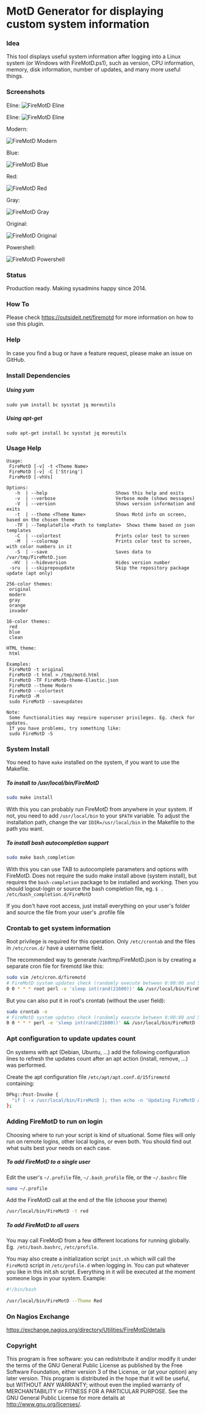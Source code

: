 # MotD Generator for displaying custom system information

### Idea

This tool displays useful system information after logging into a Linux system (or Windows with FireMotD.ps1), such as version, CPU information, 
memory, disk information, number of updates, and many more useful things. 

### Screenshots

Eline:
![FireMotD Eline](/../screenshots/FireMotD-Theme-Elastic-v9.01.png?raw=true "FireMotD Elastic")

Eline:
![FireMotD Eline](/../screenshots/FireMotD-Theme-Eline-v9.01.png?raw=true "FireMotD Eline")

Modern:

![FireMotD Modern](/../screenshots/FireMotD-Theme-Modern-v8.04.png?raw=true "FireMotD Modern")

Blue:

![FireMotD Blue](/../screenshots/FireMotD-Theme-Blue-v8.04.png?raw=true "FireMotD Blue")

Red:

![FireMotD Red](/../screenshots/FireMotD-Theme-Red-v8.04.png?raw=true "FireMotD Red")

Gray:

![FireMotD Gray](/../screenshots/FireMotD-Theme-Gray-v8.04.png?raw=true "FireMotD Gray")

Original:

![FireMotD Original](/../screenshots/FireMotD-Theme-Original-v8.04.png?raw=true "FireMotD Original")

Powershell:

![FireMotD Powershell](/../screenshots/FireMotD-Powershell.png?raw=true "FireMotD Powershell")

### Status

Production ready. Making sysadmins happy since 2014.

### How To

Please check https://outsideit.net/firemotd for more information on how to use this plugin.

### Help

In case you find a bug or have a feature request, please make an issue on GitHub.

### Install Dependencies

##### Using yum
```
sudo yum install bc sysstat jq moreutils
```

##### Using apt-get
```
sudo apt-get install bc sysstat jq moreutils
```

### Usage Help

```
Usage:
 FireMotD [-v] -t <Theme Name>
 FireMotD [-v] -C ['String']
 FireMotD [-vhVs]

Options:
   -h  | --help               			Shows this help and exits
   -v  | --verbose            			Verbose mode (shows messages)
   -V  | --version            			Shows version information and exits
   -t  | --theme <Theme Name> 			Shows Motd info on screen, based on the chosen theme
   -TF | --TemplateFile <Path to template> 	Shows theme based on json templates
   -C  | --colortest          			Prints color test to screen
   -M  | --colormap           			Prints color test to screen, with color numbers in it
   -S  | --save               			Saves data to /var/tmp/FireMotD.json
  -HV  | --hideversion        			Hides version number
 -sru  | --skiprepoupdate     			Skip the repository package update (apt only)

256-color themes:
 original
 modern
 gray
 orange
 invader

16-color themes:
 red
 blue
 clean

HTML theme:
 html

Examples:
 FireMotD -t original
 FireMotD -t html > /tmp/motd.html
 FireMotD -TF FireMotD-theme-Elastic.json
 FireMotD --theme Modern
 FireMotD --colortest
 FireMotD -M
 sudo FireMotD --saveupdates

Note:
 Some functionalities may require superuser privileges. Eg. check for updates.
 If you have problems, try something like:
 sudo FireMotD -S
```

### System Install

You need to have `make` installed on the system, if you want to use the Makefile.

##### To install to /usr/local/bin/FireMotD
```bash
sudo make install
```
With this you can probably run FireMotD from anywhere in your system. If not, you need to add `/usr/local/bin` to your `$PATH` variable. To adjust the installation path, change the var `IDIR=/usr/local/bin` in the Makefile to the path you want.

##### To install bash autocompletion support
```bash
sudo make bash_completion
```
With this you can use TAB to autocomplete parameters and options with FireMotD.
Does not require the sudo make install above (system install), but requires the `bash-completion` package to be installed and working. Then you should logout-login or source the bash completion file, eg. `$ . /etc/bash_completion.d/FireMotD`  

If you don't have root access, just install everything on your user's folder and source the file from your user's .profile file

### Crontab to get system information

Root privilege is required for this operation. Only `/etc/crontab` and the files in `/etc/cron.d/` have a username field.
 
The recommended way to generate /var/tmp/FireMotD.json is by creating a separate cron file for firemotd like this:

```bash
sudo vim /etc/cron.d/firemotd
# FireMotD system updates check (randomly execute between 0:00:00 and 5:59:59)
0 0 * * * root perl -e 'sleep int(rand(21600))' && /usr/local/bin/FireMotD -S &>/dev/null
```

But you can also put it in root's crontab (without the user field):

```bash
sudo crontab -e
# FireMotD system updates check (randomly execute between 0:00:00 and 5:59:59)
0 0 * * * perl -e 'sleep int(rand(21600))' && /usr/local/bin/FireMotD -S &>/dev/null
```

### Apt configuration to update updates count

On systems with apt (Debian, Ubuntu, ...) add the following configuration lines to refresh the updates count after an apt action (install, remove, ...) was performed.

Create the apt configuration file `/etc/apt/apt.conf.d/15firemotd` containing:
```bash
DPkg::Post-Invoke {
  "if [ -x /usr/local/bin/FireMotD ]; then echo -n 'Updating FireMotD available updates count ... '; /usr/local/bin/FireMotD -sru -S; echo ''; fi";
};
```

### Adding FireMotD to run on login

Choosing where to run your script is kind of situational. Some files will only run on remote logins, other local logins, or even both. You should find out what suits best your needs on each case.

##### To add FireMotD to a single user
Edit the user's `~/.profile` file, `~/.bash_profile` file, or the `~/.bashrc` file
```bash
nano ~/.profile
```

Add the FireMotD call at the end of the file (choose your theme)
```bash
/usr/local/bin/FireMotD -t red
```

##### To add FireMotD to all users
You may call FireMotD from a few different locations for running globally.  
Eg.` /etc/bash.bashrc`, `/etc/profile`.  

You may also create a initialization script `init.sh` which will call the `FireMotD` script in `/etc/profile.d` when logging in. You can put whatever you like in this init.sh script. Everything in it will be executed at the moment someone logs in your system. Example:
```bash
#!/bin/bash
 
/usr/local/bin/FireMotD --Theme Red
```

### On Nagios Exchange

https://exchange.nagios.org/directory/Utilities/FireMotD/details

### Copyright

This program is free software: you can redistribute it and/or modify it under the terms of the GNU General Public 
License as published by the Free Software Foundation, either version 3 of the License, or (at your option) any later 
version. This program is distributed in the hope that it will be useful, but WITHOUT ANY WARRANTY; without even the 
implied warranty of MERCHANTABILITY or FITNESS FOR A PARTICULAR PURPOSE. See the GNU General Public License for more 
details at <http://www.gnu.org/licenses/>.
